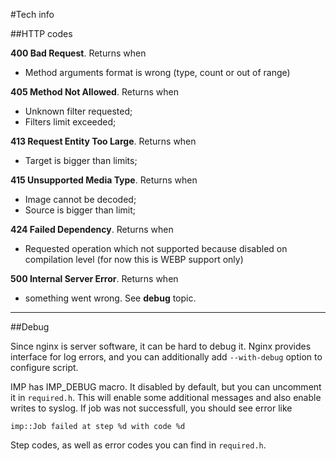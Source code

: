 #Tech info

##HTTP codes

**400 Bad Request**. Returns when

- Method arguments format is wrong (type, count or out of range)

**405 Method Not Allowed**. Returns when

- Unknown filter requested;
- Filters limit exceeded;

**413 Request Entity Too Large**. Returns when

- Target is bigger than limits;

**415 Unsupported Media Type**. Returns when

- Image cannot be decoded;
- Source is bigger than limit;

**424 Failed Dependency**. Returns when

- Requested operation which not supported because disabled on compilation level (for now this is WEBP support only)

**500 Internal Server Error**. Returns when 

- something went wrong. See **debug** topic.

----------

##Debug

Since nginx is server software, it can be hard to debug it. Nginx provides interface for log errors, and you can additionally add `--with-debug` option to configure script. 

IMP has IMP_DEBUG macro. It disabled by default, but you can uncomment it in `required.h`. This will enable some additional messages and also enable writes to syslog. If job was not successfull, you should see error like

    imp::Job failed at step %d with code %d
    
Step codes, as well as error codes you can find in `required.h`.